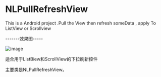 NLPullRefreshView
=================

This is a Android project .Pull the View then refresh someData , apply To ListView or Scrollview

-------效果图-----

![image](https://github.com/killnono/NLPullRefreshView/blob/master/device-2013-09-10-175403.jpg)

适合用于ListBiew和ScrollView的下拉刷新控件

主要类是NLPullRefreshView。


